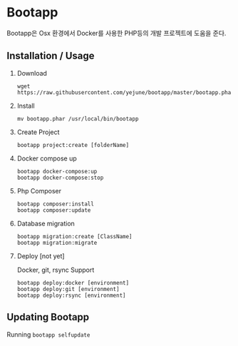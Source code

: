 Bootapp
=======

Bootapp은 Osx 환경에서 Docker를 사용한 PHP등의 개발 프로젝트에 도움을 준다.


Installation / Usage
--------------------

1. Download

   ```
   wget https://raw.githubusercontent.com/yejune/bootapp/master/bootapp.phar
   ```

2. Install

   ```
   mv bootapp.phar /usr/local/bin/bootapp
   ```

3. Create Project

   ```
   bootapp project:create [folderName]
   ```

4. Docker compose up

   ```
   bootapp docker-compose:up
   bootapp docker-compose:stop
   ```

5. Php Composer

   ```
   bootapp composer:install
   bootapp composer:update
   ```

6. Database migration

   ```
   bootapp migration:create [ClassName]
   bootapp migration:migrate
   ```

7. Deploy [not yet]

   Docker, git, rsync Support

   ```
   bootapp deploy:docker [environment]
   bootapp deploy:git [environment]
   bootapp deploy:rsync [environment]
   ```

Updating Bootapp
----------------

Running `bootapp selfupdate`
